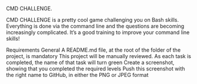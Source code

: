 CMD CHALLENGE.

CMD CHALLENGE is a pretty cool game challenging you on Bash skills.
Everything is done via the command line and the questions are becoming increasingly complicated.
It’s a good training to improve your command line skills!

Requirements
General
A README.md file, at the root of the folder of the project, is mandatory
This project will be manually reviewed.
As each task is completed, the name of that task will turn green
Create a screenshot, showing that you completed the required levels
Push this screenshot with the right name to GitHub, in either the PNG or JPEG format
